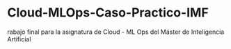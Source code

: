 # Cloud-MLOps-Caso-Practico-IMF
rabajo final para la asignatura de Cloud - ML Ops del Máster de Inteligencia Artificial 
